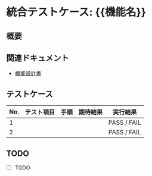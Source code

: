 
# 統合テストケース: {{機能名}}

## 概要

<!-- このテストケースの目的や概要を記述する -->

## 関連ドキュメント

- [機能設計書](./docs/features/{{feature-key}}/{{feature-name}}.md)

## テストケース

| No. | テスト項目 | 手順 | 期待結果 | 実行結果 |
| --- | --- | --- | --- | --- |
| 1 | <!-- 例: 正常系：TODOの登録 --> | <!-- 1. TODO入力欄に"テスト"と入力<br>2. "登録"ボタンをクリック --> | <!-- "テスト"というTODOが一覧に表示される --> | PASS / FAIL |
| 2 | <!-- 例: 異常系：空のTODOを登録 --> | <!-- 1. TODO入力欄を空のまま"登録"ボタンをクリック --> | <!-- エラーメッセージが表示される --> | PASS / FAIL |

## TODO

- [ ] TODO
